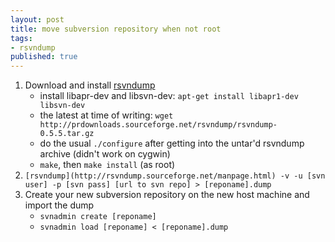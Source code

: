 ```yaml
---
layout: post
title: move subversion repository when not root
tags:
- rsvndump
published: true
---
```

1.  Download and install [rsvndump](http://rsvndump.sourceforge.net/)
    - install libapr-dev and libsvn-dev: `apt-get install libapr1-dev libsvn-dev`
    - the latest at time of writing: `wget http://prdownloads.sourceforge.net/rsvndump/rsvndump-0.5.5.tar.gz`
    - do the usual `./configure` after getting into the untar\'d rsvndump archive (didn\'t work on cygwin)
    - `make`, then `make install` (as root)
2. `[rsvndump](http://rsvndump.sourceforge.net/manpage.html) -v -u [svn user] -p [svn pass] [url to svn repo] > [reponame].dump`
3. Create your new subversion repository on the new host machine and import the dump
    - `svnadmin create [reponame]`
    - `svnadmin load [reponame] < [reponame].dump`
